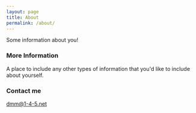 ```yaml
---
layout: page
title: About
permalink: /about/
---
```


Some information about you!

### More Information

A place to include any other types of information that you'd like to include about yourself.

### Contact me

[dmm@1-4-5.net](mailto:dmm@1-4-5.net)
